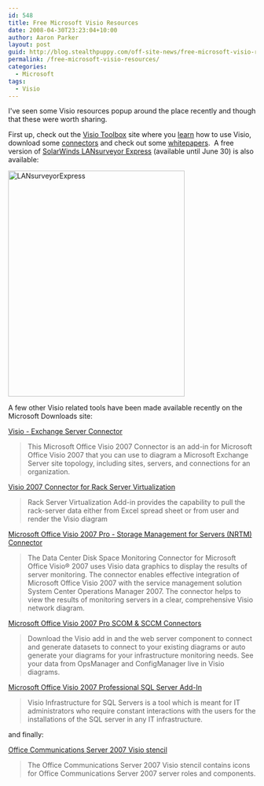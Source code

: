 ```yaml
---
id: 548
title: Free Microsoft Visio Resources
date: 2008-04-30T23:23:04+10:00
author: Aaron Parker
layout: post
guid: http://blog.stealthpuppy.com/off-site-news/free-microsoft-visio-resources
permalink: /free-microsoft-visio-resources/
categories:
  - Microsoft
tags:
  - Visio
---
```

I've seen some Visio resources popup around the place recently and though that these were worth sharing.

First up, check out the [Visio Toolbox](http://visiotoolbox.com) site where you [learn](http://visiotoolbox.com/traininglanding.aspx) how to use Visio, download some [connectors](http://visiotoolbox.com/downloads.aspx?resourceid=2) and check out some [whitepapers](http://visiotoolbox.com/downloads.aspx?resourceid=2).&#160; A free version of [SolarWinds LANsurveyor Express](http://www.solarwinds.com/visio_promo/index.aspx?CMP=LEC-Visio-Toolbox-HP-LSE-DL) (available until June 30) is also available:

<img border="0" alt="LANsurveyorExpress" src="{{site.baseurl}}.com/media/2008/04/lansurveyorexpress.png" width="359" height="459" /> 

A few other Visio related tools have been made available recently on the Microsoft Downloads site:

[Visio - Exchange Server Connector](http://www.microsoft.com/downloads/details.aspx?FamilyID=0140bc6d-1c51-41f6-a473-d0e04690ee5e&DisplayLang=en)

> This Microsoft Office Visio 2007 Connector is an add-in for Microsoft Office Visio 2007 that you can use to diagram a Microsoft Exchange Server site topology, including sites, servers, and connections for an organization.

[Visio 2007 Connector for Rack Server Virtualization](http://www.microsoft.com/downloads/details.aspx?FamilyID=3250331a-0116-4064-92d1-50b9b0727b75&DisplayLang=en)

> Rack Server Virtualization Add-in provides the capability to pull the rack-server data either from Excel spread sheet or from user and render the Visio diagram

[Microsoft Office Visio 2007 Pro - Storage Management for Servers (NRTM) Connector](http://www.microsoft.com/downloads/details.aspx?FamilyID=b3ee9327-e393-4718-a3b4-6bc860b65634&DisplayLang=en)

> The Data Center Disk Space Monitoring Connector for Microsoft Office Visio&#174; 2007 uses Visio data graphics to display the results of server monitoring. The connector enables effective integration of Microsoft Office Visio 2007 with the service management solution System Center Operations Manager 2007. The connector helps to view the results of monitoring servers in a clear, comprehensive Visio network diagram.

[Microsoft Office Visio 2007 Pro SCOM & SCCM Connectors](http://www.microsoft.com/downloads/details.aspx?FamilyID=521b3884-1eda-4b9d-8ad7-67d00fe9ce8a&DisplayLang=en)

> Download the Visio add in and the web server component to connect and generate datasets to connect to your existing diagrams or auto generate your diagrams for your infrastructure monitoring needs. See your data from OpsManager and ConfigManager live in Visio diagrams.

[Microsoft Office Visio 2007 Professional SQL Server Add-In](http://www.microsoft.com/downloads/details.aspx?FamilyID=779561de-c704-4584-80ac-7e4348c927c0&DisplayLang=en)

> Visio Infrastructure for SQL Servers is a tool which is meant for IT administrators who require constant interactions with the users for the installations of the SQL server in any IT infrastructure.

and finally:

[Office Communications Server 2007 Visio stencil](http://www.microsoft.com/downloads/details.aspx?FamilyID=543705f6-d02a-436e-8b34-5c796550022a&DisplayLang=en)

> The Office Communications Server 2007 Visio stencil contains icons for Office Communications Server 2007 server roles and components.